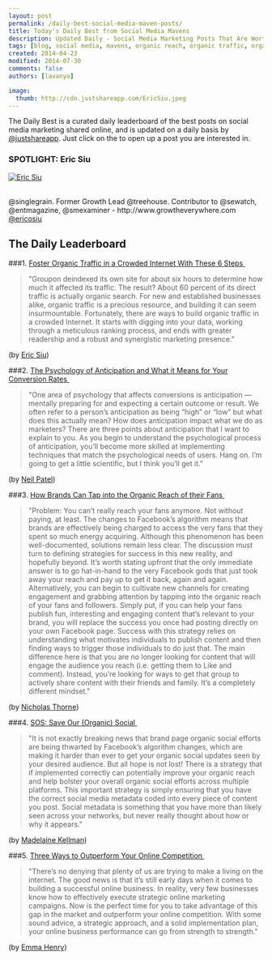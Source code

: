```yaml
---
layout: post
permalink: /daily-best-social-media-maven-posts/
title: Today's Daily Best from Social Media Mavens
description: Updated Daily - Social Media Marketing Posts That Are Worth Sharing
tags: [blog, social media, mavens, organic reach, organic traffic, organic growth, content planning, organic content, psychology of anticipation, outperform online competition]
created: 2014-04-23
modified: 2014-07-30
comments: false
authors: [lavanya]

image:
  thumb: http://cdn.justshareapp.com/EricSiu.jpeg
---
```


The Daily Best is a curated daily leaderboard of the best posts on social media marketing shared online, and is updated on a daily basis by [@justshareapp](http://twitter.com/justshareapp). Just click on the <i class="icon-link"></i> to open up a post you are interested in.

<div class="article-author-main border-box">
    <h3>SPOTLIGHT: Eric Siu</h3>
    <a href="https://twitter.com/ericosiu"><img src="http://cdn.justshareapp.com/EricSiu.jpeg" class="bio-photo large" alt="Eric Siu"></a>
    <br><br>
<p>@singlegrain. Former Growth Lead @treehouse. Contributor to @sewatch, @entmagazine, @smexaminer - http://www.growtheverywhere.com  <a href="https://twitter.com/ericosiu">@ericosiu</a> </p>
</div>

## The Daily Leaderboard

###1. [Foster Organic Traffic in a Crowded Internet With These 6 Steps&nbsp;<i class="icon-link"></i>](http://www.entrepreneur.com/article/235978)
>"Groupon deindexed its own site for about six hours to determine how much it affected its traffic. The result? About 60 percent of its direct traffic is actually organic search. 
For new and established businesses alike, organic traffic is a precious resource, and building it can seem insurmountable. Fortunately, there are ways to build organic traffic in a crowded Internet. It starts with digging into your data, working through a meticulous ranking process, and ends with greater readership and a robust and synergistic marketing presence."

(by [Eric Siu](https://twitter.com/ericosiu))


###2.  [The Psychology of Anticipation and What it Means for Your Conversion Rates&nbsp;<i class="icon-link"></i>](http://unbounce.com/conversion-rate-optimization/psychology-of-anticipation-conversion-rates/)
>"One area of psychology that affects conversions is anticipation — mentally preparing for and expecting a certain outcome or result. We often refer to a person’s anticipation as being “high” or “low” but what does this actually mean? How does anticipation impact what we do as marketers? 
There are three points about anticipation that I want to explain to you. As you begin to understand the psychological process of anticipation, you’ll become more skilled at implementing techniques that match the psychological needs of users. 
Hang on. I’m going to get a little scientific, but I think you’ll get it."

(by [Neil Patel](https://twitter.com/neilpatel))


###3. [How Brands Can Tap into the Organic Reach of their Fans&nbsp;<i class="icon-link"></i>](http://socialtimes.com/brands-organic-reach_b200884)
>"Problem: You can’t really reach your fans anymore. Not without paying, at least. The changes to Facebook’s algorithm means that brands are effectively being charged to access the very fans that they spent so much energy acquiring. Although this phenomenon has been well-documented, solutions remain less clear. The discussion must turn to defining strategies for success in this new reality, and hopefully beyond. 
It’s worth stating upfront that the only immediate answer is to go hat-in-hand to the very Facebook gods that just took away your reach and pay up to get it back, again and again. 
Alternatively, you can begin to cultivate new channels for creating engagement and grabbing attention by tapping into the organic reach of your fans and followers. Simply put, if you can help your fans publish fun, interesting and engaging content that’s relevant to your brand, you will replace the success you once had posting directly on your own Facebook page. 
Success with this strategy relies on understanding what motivates individuals to publish content and then finding ways to trigger those individuals to do just that. The main difference here is that you are no longer looking for content that will engage the audience you reach (i.e. getting them to Like and comment). Instead, you’re looking for ways to get that group to actively share content with their friends and family. It’s a completely different mindset."

(by [Nicholas Thorne](https://twitter.com/thorneny))



###4. [SOS: Save Our (Organic) Social&nbsp;<i class="icon-link"></i>](http://www.portent.com/blog/social-media/sos-save-organic-social.htm)
>"It is not exactly breaking news that brand page organic social efforts are being thwarted by Facebook’s algorithm changes, which are making it harder than ever to get your organic social updates seen by your desired audience. But all hope is not lost! There is a strategy that if implemented correctly can potentially improve your organic reach and help bolster your overall organic social efforts across multiple platforms. This important strategy is simply ensuring that you have the correct social media metadata coded into every piece of content you post. Social metadata is something that you have more than likely seen across your networks, but never really thought about how or why it appears."

(by [Madelaine Kellman](https://twitter.com/KellmanMC))


###5. [Three Ways to Outperform Your Online Competition&nbsp;<i class="icon-link"></i>](http://www.problogger.net/archives/2014/07/29/three-ways-to-outperform-your-online-competition/)
>"There’s no denying that plenty of us are trying to make a living on the internet. The good news is that it’s still early days when it comes to building a successful online business. In reality, very few businesses know how to effectively execute strategic online marketing campaigns. Now is the perfect time for you to take advantage of this gap in the market and outperform your online competition. With some sound advice, a strategic approach, and a solid implementation plan, your online business performance can go from strength to strength."

(by [Emma Henry](http://truetargetmarketing.com.au/about-successful-online-business/))
